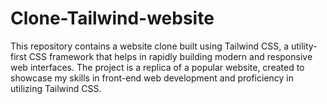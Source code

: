 # Clone-Tailwind-website
This repository contains a website clone built using Tailwind CSS, a utility-first CSS framework that helps in rapidly building modern and responsive web interfaces. The project is a replica of a popular website, created to showcase my skills in front-end web development and proficiency in utilizing Tailwind CSS.
